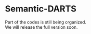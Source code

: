 # Semantic-DARTS

Part of the codes is still being organized. \
We will release the full version soon.
